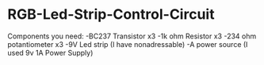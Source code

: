 # RGB-Led-Strip-Control-Circuit
Components you need:
-BC237 Transistor x3
-1k ohm Resistor x3
-234 ohm potantiometer x3
-9V Led strip (I have nonadressable)
-A power source (I used 9v 1A Power Supply)
